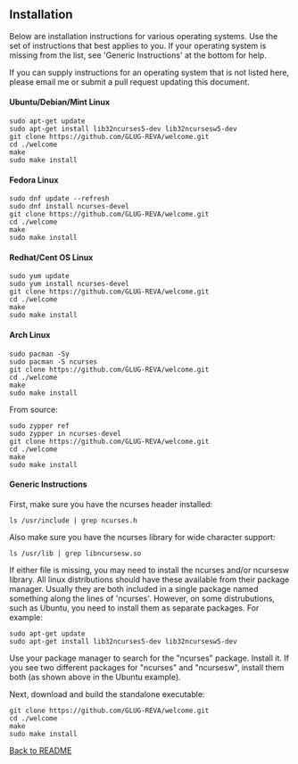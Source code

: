 Installation
------------

Below are installation instructions for various operating systems. Use the set of instructions that
best applies to you. If your operating system is missing from the list, see 'Generic Instructions'
at the bottom for help.

If you can supply instructions for an operating system that is not listed here, please email me or
submit a pull request updating this document.

#### Ubuntu/Debian/Mint Linux

```
sudo apt-get update
sudo apt-get install lib32ncurses5-dev lib32ncursesw5-dev
git clone https://github.com/GLUG-REVA/welcome.git
cd ./welcome
make
sudo make install
```

#### Fedora Linux

```
sudo dnf update --refresh
sudo dnf install ncurses-devel
git clone https://github.com/GLUG-REVA/welcome.git
cd ./welcome
make
sudo make install
```

#### Redhat/Cent OS Linux

```
sudo yum update
sudo yum install ncurses-devel
git clone https://github.com/GLUG-REVA/welcome.git
cd ./welcome
make
sudo make install
```

#### Arch Linux

```
sudo pacman -Sy
sudo pacman -S ncurses
git clone https://github.com/GLUG-REVA/welcome.git
cd ./welcome
make
sudo make install
```

From source:
```
sudo zypper ref
sudo zypper in ncurses-devel
git clone https://github.com/GLUG-REVA/welcome.git
cd ./welcome
make
sudo make install
```

#### Generic Instructions

First, make sure you have the ncurses header installed:
```
ls /usr/include | grep ncurses.h
```
Also make sure you have the ncurses library for wide character support:
```
ls /usr/lib | grep libncursesw.so
```
If either file is missing, you may need to install the ncurses and/or ncursesw library. All linux
distributions should have these available from their package manager. Usually they are both included
in a single package named something along the lines of 'ncurses'. However, on some distrubutions, such
as Ubuntu, you need to install them as separate packages. For example:
```
sudo apt-get update
sudo apt-get install lib32ncurses5-dev lib32ncursesw5-dev
```
Use your package manager to search for the "ncurses" package. Install
it. If you see two different packages for "ncurses" and "ncursesw", install them both (as shown above
in the Ubuntu example).

Next, download and build the standalone executable:
```
git clone https://github.com/GLUG-REVA/welcome.git
cd ./welcome
make
sudo make install
```

[Back to README](README.md)
